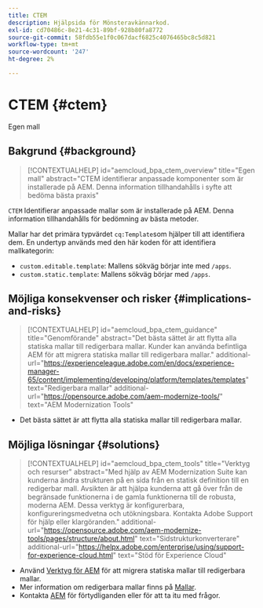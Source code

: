 ```yaml
---
title: CTEM
description: Hjälpsida för Mönsteravkännarkod.
exl-id: cd70486c-8e21-4c31-89bf-928b80fa8772
source-git-commit: 58fdb55e1f0c067dacf6825c4076465bc8c5d821
workflow-type: tm+mt
source-wordcount: '247'
ht-degree: 2%

---
```


# CTEM {#ctem}

Egen mall

## Bakgrund {#background}

>[!CONTEXTUALHELP]
>id="aemcloud_bpa_ctem_overview"
>title="Egen mall"
>abstract="CTEM identifierar anpassade komponenter som är installerade på AEM. Denna information tillhandahålls i syfte att bedöma bästa praxis"

`CTEM`  Identifierar anpassade mallar som är installerade på AEM. Denna information tillhandahålls för bedömning av bästa metoder.

Mallar har det primära typvärdet `cq:Template`som hjälper till att identifiera dem. En undertyp används med den här koden för att identifiera mallkategorin:

* `custom.editable.template`: Mallens sökväg börjar inte med `/apps`.
* `custom.static.template`: Mallens sökväg börjar med `/apps`.

## Möjliga konsekvenser och risker {#implications-and-risks}

>[!CONTEXTUALHELP]
>id="aemcloud_bpa_ctem_guidance"
>title="Genomförande"
>abstract="Det bästa sättet är att flytta alla statiska mallar till redigerbara mallar. Kunder kan använda befintliga AEM för att migrera statiska mallar till redigerbara mallar."
>additional-url="https://experienceleague.adobe.com/en/docs/experience-manager-65/content/implementing/developing/platform/templates/templates" text="Redigerbara mallar"
>additional-url="https://opensource.adobe.com/aem-modernize-tools/" text="AEM Modernization Tools"

* Det bästa sättet är att flytta alla statiska mallar till redigerbara mallar.

## Möjliga lösningar {#solutions}

>[!CONTEXTUALHELP]
>id="aemcloud_bpa_ctem_tools"
>title="Verktyg och resurser"
>abstract="Med hjälp av AEM Modernization Suite kan kunderna ändra strukturen på en sida från en statisk definition till en redigerbar mall. Avsikten är att hjälpa kunderna att gå över från de begränsade funktionerna i de gamla funktionerna till de robusta, moderna AEM. Dessa verktyg är konfigurerbara, konfigureringsmedvetna och utökningsbara. Kontakta Adobe Support för hjälp eller klargöranden."
>additional-url="https://opensource.adobe.com/aem-modernize-tools/pages/structure/about.html" text="Sidstrukturkonverterare"
>additional-url="https://helpx.adobe.com/enterprise/using/support-for-experience-cloud.html" text="Stöd för Experience Cloud"

* Använd [Verktyg för AEM](https://opensource.adobe.com/aem-modernize-tools/) för att migrera statiska mallar till redigerbara mallar.
* Mer information om redigerbara mallar finns på [Mallar](https://experienceleague.adobe.com/en/docs/experience-manager-65/content/implementing/developing/platform/templates/templates).
* Kontakta [AEM](https://helpx.adobe.com/enterprise/using/support-for-experience-cloud.html) för förtydliganden eller för att ta itu med frågor.
